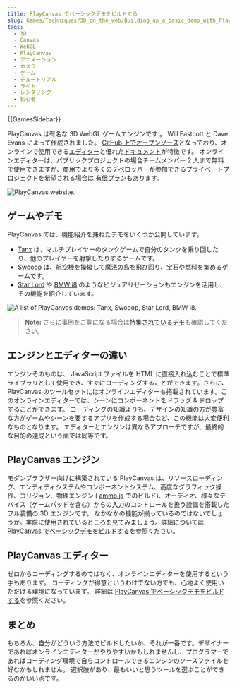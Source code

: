 ```yaml
---
title: PlayCanvas でベーシックデモをビルドする
slug: Games/Techniques/3D_on_the_web/Building_up_a_basic_demo_with_PlayCanvas
tags:
  - 3D
  - Canvas
  - WebGL
  - PlayCanvas
  - アニメーション
  - カメラ
  - ゲーム
  - チュートリアル
  - ライト
  - レンダリング
  - 初心者
---
```


{{GamesSidebar}}

PlayCanvas は有名な 3D WebGL ゲームエンジンです ​。 Will Eastcott と Dave Evans によって作成されました。 [GitHub 上でオープンソース](https://github.com/playcanvas/engine)となっており、オンラインで使用できる[エディター](https://developer.playcanvas.com/en/user-manual/designer/)と優れた[ドキュメント](https://developer.playcanvas.com/en/)が特徴です。 オンラインエディターは、パブリックプロジェクトの場合チームメンバー 2 人まで無料で使用できますが、商用でより多くのデベロッパーが参加できるプライベートプロジェクトを希望される場合は [有償プラン](https://playcanvas.com/plans)もあります。

![PlayCanvas website.](playcanvas-cover.png)

## ゲームやデモ

PlayCanvas では、機能紹介を兼ねたデモをいくつか公開しています。

- [Tanx](https://playcanv.as/p/aP0oxhUr) は、マルチプレイヤーのタンクゲームで自分のタンクを乗り回したり、他のプレイヤーを射撃したりするゲームです。
- [Swooop](https://playcanv.as/p/JtL2iqIH) は、航空機を操縦して魔法の島を飛び回り、宝石や燃料を集めるゲームです。
- [Star Lord](https://playcanv.as/b/FQbBsJTd) や [BMW i8](https://playcanv.as/p/RqJJ9oU9) のようなビジュアリゼーションもエンジンを活用し、その機能を紹介しています。

![A list of PlayCanvas demos: Tanx, Swooop, Star Lord, BMW i8.](playcanvas-demos.png)

> **Note:** さらに事例をご覧になる場合は[特集されているデモ](https://playcanvas.com/explore)も確認してください。

## エンジンとエディターの違い

エンジンそのものは、 JavaScript ファイルを HTML に直接入れ込むことで標準ライブラリとして使用でき、すぐにコーディングすることができます。さらに、 PlayCanvas のツールセットにはオンラインエディターも搭載されています。このオンラインエディターでは、シーンにコンポーネントをドラッグ & ドロップすることができます。
コーディングの知識よりも、デザインの知識の方が豊富な方がゲームやシーンを要するアプリを作成する場合など、この機能は大変便利なものとなります。 エディターとエンジンは異なるアプローチですが、最終的な目的の達成という面では同等です。

## PlayCanvas エンジン

モダンブラウザー向けに構築されている PlayCanvas は、リソースローディング、エンティティシステムやコンポーネントシステム、高度なグラフィック操作、コリジョン、物理エンジン ( [ammo.js](https://github.com/kripken/ammo.js/)
でのビルド)、オーディオ、様々なデバイス（ゲームパッドを含む）からの入力のコントロールを扱う設備を搭載したフル装備の 3D エンジンです。 なかなかの機能が揃っているのではないでしょうか。実際に使用されているところを見てみましょう。詳細については [PlayCanvas でベーシックデモをビルドする](/ja/docs/Games/Techniques/3D_on_the_web/Building_up_a_basic_demo_with_PlayCanvas/engine)を参照ください。

## PlayCanvas エディター

ゼロからコーディングするのではなく、オンラインエディターを使用するという手もあります。 コーディングが得意というわけでない方でも、心地よく使用いただける環境になっています。 詳細は [PlayCanvas でベーシックデモをビルドする](/ja/docs/Games/Techniques/3D_on_the_web/Building_up_a_basic_demo_with_PlayCanvas/editor)を参照ください。

## まとめ

もちろん、自分がどういう方法でビルドしたいか、それが一番です。デザイナーであればオンラインエディターがやりやすいかもしれませんし、プログラマーであればコーディング環境で自らコントロールできるエンジンのソースファイルを好むかもしれません。 選択肢があり、最もいいと思うツールを選ぶことができるのがいい点です。
